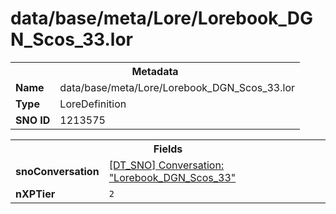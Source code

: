 <h1>data/base/meta/Lore/Lorebook_DGN_Scos_33.lor</h1><table><tr><th colspan="100%">Metadata</th></tr><tr><td><b>Name</b></td><td>data/base/meta/Lore/Lorebook_DGN_Scos_33.lor</td></tr><tr><td><b>Type</b></td><td>LoreDefinition</td></tr><tr><td><b>SNO ID</b></td><td>1213575</td></tr></table>

<table><tr><th colspan="100%">Fields</th></tr><tr><td><b>snoConversation</b></td><td><a href="..\Conversation\Lorebook_DGN_Scos_33.cnv.md">[DT_SNO] Conversation: "Lorebook_DGN_Scos_33"</a></td></tr><tr><td><b>nXPTier</b></td><td><code>2</code></td></tr></table>

